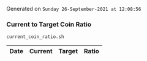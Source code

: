 Generated on `Sunday 26-September-2021 at 12:08:56`

### Current to Target Coin Ratio
`current_coin_ratio.sh`

Date|Current|Target|Ratio
---|---|---|---

